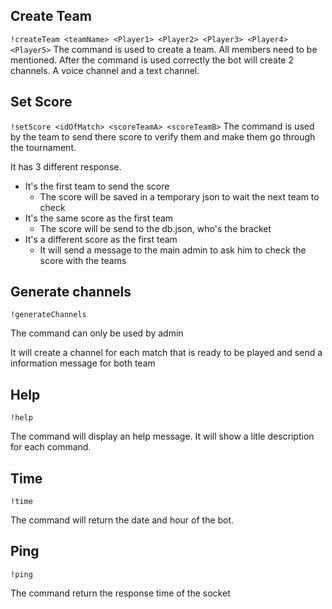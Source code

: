 ## Create Team
`!createTeam <teamName> <Player1> <Player2> <Player3> <Player4> <Player5>`
The command is used to create a team. All members need to be mentioned. After the command is used correctly the bot will create 2 channels. A voice channel and a text channel.

## Set Score
`!setScore <idOfMatch> <scoreTeamA> <scoreTeamB>`
The command is used by the team to send there score to verify them and make them go through the tournament.

It has 3 different response.

-   It's the first team to send the score   
    -   The score will be saved in a temporary json to wait the next team to check
-   It's the same score as the first team
    - The score will be send to the db.json, who's the bracket   
-   It's a different score as the first team
    - It will send a message to the main admin to ask him to check the score with the teams   

## Generate channels
`!generateChannels`

The command can only be used by admin

It will create a channel for each match that is ready to be played and send a information message for both team

## Help
`!help`

The command will display an help message. It will show a litle description for each command.

## Time
`!time`

The command will return the date and hour of the bot.

## Ping
`!ping`

The command return the response time of the socket